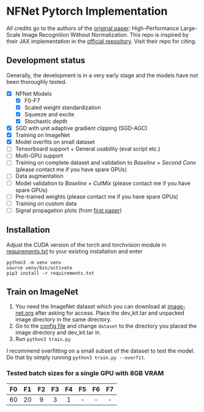 # NFNet Pytorch Implementation

All credits go to the authors of the [original paper](https://arxiv.org/abs/2102.06171): High-Performance Large-Scale Image Recognition Without Normalization. This repo is inspired by their JAX implementation in the [official repository](https://github.com/deepmind/deepmind-research/blob/master/nfnets/nf_resnet.py). Visit their repo for citing.

## Development status
Generally, the development is in a very early stage
and the models have not been thoroughly tested.

- [x] NFNet Models
  - [x] F0-F7
  - [x] Scaled weight standardization
  - [x] Squeeze and excite
  - [x] Stochastic depth
- [x] SGD with unit adaptive gradient clipping (SGD-AGC)
- [x] Training on ImageNet
- [x] Model overfits on small dataset
- [ ] Tensorboard support + General usability (eval script etc.)
- [ ] Multi-GPU support
- [ ] Training on complete dataset and validation to _Baseline + Second Conv_ (please contact me if you have spare GPUs)
- [ ] Data augmentation
- [ ] Model validation to _Baseline + CutMix_ (please contact me if you have spare GPUs)
- [ ] Pre-trained weights (please contact me if you have spare GPUs)
- [ ] Training on custom data
- [ ] Signal propagation plots (from [first paper](https://arxiv.org/abs/2101.08692))

## Installation
Adjust the CUDA version of the torch and torchvision module in [requirements.txt](requirements.txt) to your existing installation and enter
```
python3 -m venv venv
source venv/bin/activate
pip3 install -r requirements.txt
```

## Train on ImageNet
1. You need the ImageNet dataset which you can download at [image-net.org](http://www.image-net.org/challenges/LSVRC/2012/downloads.php#images) after asking for access. Place the dev_kit.tar and unpacked image directory in the same directory.
2. Go to the [config file](default_config.yaml) and change `dataset` to the directory you placed the image directory and dev_kit.tar in.
3. Run `python3 train.py`

I recommend overfitting on a small subset of the dataset to test the model. Do that by simply running `python3 train.py --overfit`.

### Tested batch sizes for a single GPU with 8GB VRAM
|  F0  |  F1  |  F2  |  F3  |  F4  |  F5  |  F6  |  F7  |  
|:----:|:----:|:----:|:----:|:----:|:----:|:----:|:----:|
|  60  |  20  |  9  |  3  |  1  |  -  |  -  |  -  |